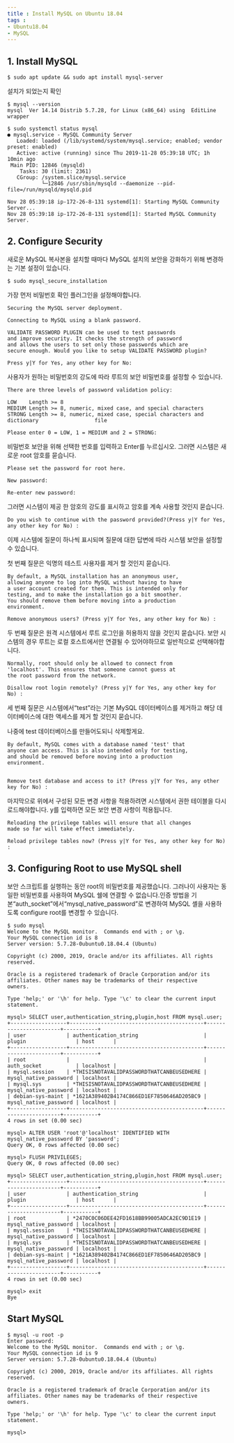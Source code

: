 ```yaml
---
title : Install MySQL on Ubuntu 18.04
tags :
- Ubuntu18.04
- MySQL
---
```


## 1. Install MySQL

```shell
$ sudo apt update && sudo apt install mysql-server
```

설치가 되었는지 확인

```shell
$ mysql --version
mysql  Ver 14.14 Distrib 5.7.28, for Linux (x86_64) using  EditLine wrapper
```

```shell
$ sudo systemctl status mysql
● mysql.service - MySQL Community Server
   Loaded: loaded (/lib/systemd/system/mysql.service; enabled; vendor preset: enabled)
   Active: active (running) since Thu 2019-11-28 05:39:18 UTC; 1h 10min ago
 Main PID: 12846 (mysqld)
    Tasks: 30 (limit: 2361)
   CGroup: /system.slice/mysql.service
           └─12846 /usr/sbin/mysqld --daemonize --pid-file=/run/mysqld/mysqld.pid

Nov 28 05:39:18 ip-172-26-8-131 systemd[1]: Starting MySQL Community Server...
Nov 28 05:39:18 ip-172-26-8-131 systemd[1]: Started MySQL Community Server.
```

## 2. Configure Security

새로운 MySQL 복사본을 설치할 때마다 MySQL 설치의 보안을 강화하기 위해 변경하는 기본 설정이 있습니다.

```shell
$ sudo mysql_secure_installation
```

가장 먼저 비밀번호 확인 플러그인을 설정해야합니다.

```shell
Securing the MySQL server deployment.

Connecting to MySQL using a blank password.

VALIDATE PASSWORD PLUGIN can be used to test passwords
and improve security. It checks the strength of password
and allows the users to set only those passwords which are
secure enough. Would you like to setup VALIDATE PASSWORD plugin?

Press y|Y for Yes, any other key for No:
```

사용자가 원하는 비밀번호의 강도에 따라 루트의 보안 비밀번호를 설정할 수 있습니다.

```shell
There are three levels of password validation policy:

LOW    Length >= 8
MEDIUM Length >= 8, numeric, mixed case, and special characters
STRONG Length >= 8, numeric, mixed case, special characters and dictionary                  file

Please enter 0 = LOW, 1 = MEDIUM and 2 = STRONG:
```

비밀번호 보안을 위해 선택한 번호를 입력하고 Enter를 누르십시오. 그러면 시스템은 새로운 root 암호를 묻습니다.

```shell
Please set the password for root here.

New password:

Re-enter new password:
```

그러면 시스템이 제공 한 암호의 강도를 표시하고 암호를 계속 사용할 것인지 묻습니다.

```shell
Do you wish to continue with the password provided?(Press y|Y for Yes, any other key for No) :
```

이제 시스템에 질문이 하나씩 표시되며 질문에 대한 답변에 따라 시스템 보안을 설정할 수 있습니다.

첫 번째 질문은 익명의 테스트 사용자를 제거 할 것인지 묻습니다.

```shell
By default, a MySQL installation has an anonymous user,
allowing anyone to log into MySQL without having to have
a user account created for them. This is intended only for
testing, and to make the installation go a bit smoother.
You should remove them before moving into a production
environment.

Remove anonymous users? (Press y|Y for Yes, any other key for No) :
```

두 번째 질문은 원격 시스템에서 루트 로그인을 허용하지 않을 것인지 묻습니다. 보안 시스템의 경우 루트는 로컬 호스트에서만 연결될 수 있어야하므로 일반적으로 선택해야합니다.

```shell
Normally, root should only be allowed to connect from
'localhost'. This ensures that someone cannot guess at
the root password from the network.

Disallow root login remotely? (Press y|Y for Yes, any other key for No) :
```

세 번째 질문은 시스템에서“test”라는 기본 MySQL 데이터베이스를 제거하고 해당 데이터베이스에 대한 액세스를 제거 할 것인지 묻습니다.

나중에 test 데이터베이스를 만들어도되니 삭제할게요.

```shell
By default, MySQL comes with a database named 'test' that
anyone can access. This is also intended only for testing,
and should be removed before moving into a production
environment.


Remove test database and access to it? (Press y|Y for Yes, any other key for No) :
```

마지막으로 위에서 구성된 모든 변경 사항을 적용하려면 시스템에서 권한 테이블을 다시로드해야합니다. y를 입력하면 모든 보안 변경 사항이 적용됩니다.

```shell
Reloading the privilege tables will ensure that all changes
made so far will take effect immediately.

Reload privilege tables now? (Press y|Y for Yes, any other key for No) :
```

## 3. Configuring Root to use MySQL shell

보안 스크립트를 실행하는 동안 root의 비밀번호를 제공했습니다. 그러나이 사용자는 동일한 비밀번호를 사용하여 MySQL 쉘에 연결할 수 없습니다.인증 방법을 기본“auth_socket”에서“mysql_native_password”로 변경하여 MySQL 셸을 사용하도록 configure root를 변경할 수 있습니다.

```shell
$ sudo mysql
Welcome to the MySQL monitor.  Commands end with ; or \g.
Your MySQL connection id is 8
Server version: 5.7.28-0ubuntu0.18.04.4 (Ubuntu)

Copyright (c) 2000, 2019, Oracle and/or its affiliates. All rights reserved.

Oracle is a registered trademark of Oracle Corporation and/or its
affiliates. Other names may be trademarks of their respective
owners.

Type 'help;' or '\h' for help. Type '\c' to clear the current input statement.

mysql> SELECT user,authentication_string,plugin,host FROM mysql.user;
+------------------+-------------------------------------------+-----------------------+-----------+
| user             | authentication_string                     | plugin                | host      |
+------------------+-------------------------------------------+-----------------------+-----------+
| root             |                                           | auth_socket           | localhost |
| mysql.session    | *THISISNOTAVALIDPASSWORDTHATCANBEUSEDHERE | mysql_native_password | localhost |
| mysql.sys        | *THISISNOTAVALIDPASSWORDTHATCANBEUSEDHERE | mysql_native_password | localhost |
| debian-sys-maint | *1621A389402B4174C866ED1EF7850646AD205BC9 | mysql_native_password | localhost |
+------------------+-------------------------------------------+-----------------------+-----------+
4 rows in set (0.00 sec)

mysql> ALTER USER 'root'@'localhost' IDENTIFIED WITH mysql_native_password BY 'password';
Query OK, 0 rows affected (0.00 sec)

mysql> FLUSH PRIVILEGES;
Query OK, 0 rows affected (0.00 sec)

mysql> SELECT user,authentication_string,plugin,host FROM mysql.user;
+------------------+-------------------------------------------+-----------------------+-----------+
| user             | authentication_string                     | plugin                | host      |
+------------------+-------------------------------------------+-----------------------+-----------+
| root             | *2470C0C06DEE42FD1618BB99005ADCA2EC9D1E19 | mysql_native_password | localhost |
| mysql.session    | *THISISNOTAVALIDPASSWORDTHATCANBEUSEDHERE | mysql_native_password | localhost |
| mysql.sys        | *THISISNOTAVALIDPASSWORDTHATCANBEUSEDHERE | mysql_native_password | localhost |
| debian-sys-maint | *1621A389402B4174C866ED1EF7850646AD205BC9 | mysql_native_password | localhost |
+------------------+-------------------------------------------+-----------------------+-----------+
4 rows in set (0.00 sec)

mysql> exit
Bye
```

## Start MySQL

```shell
$ mysql -u root -p
Enter password:
Welcome to the MySQL monitor.  Commands end with ; or \g.
Your MySQL connection id is 9
Server version: 5.7.28-0ubuntu0.18.04.4 (Ubuntu)

Copyright (c) 2000, 2019, Oracle and/or its affiliates. All rights reserved.

Oracle is a registered trademark of Oracle Corporation and/or its
affiliates. Other names may be trademarks of their respective
owners.

Type 'help;' or '\h' for help. Type '\c' to clear the current input statement.

mysql>
```